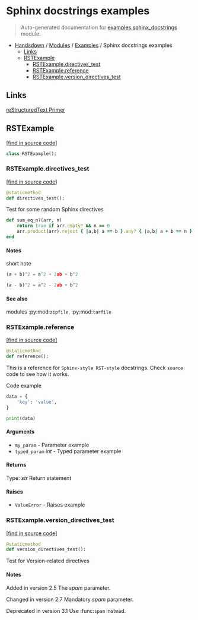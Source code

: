 # Sphinx docstrings examples

> Auto-generated documentation for [examples.sphinx_docstrings](https://github.com/vemel/handsdown/blob/main/examples/sphinx_docstrings.py) module.

- [Handsdown](../README.md#-handsdown---python-documentation-generator) / [Modules](../MODULES.md#modules) / [Examples](index.md#examples) / Sphinx docstrings examples
    - [Links](#links)
    - [RSTExample](#rstexample)
        - [RSTExample.directives_test](#rstexampledirectives_test)
        - [RSTExample.reference](#rstexamplereference)
        - [RSTExample.version_directives_test](#rstexampleversion_directives_test)

## Links

[reStructuredText Primer](http://www.sphinx-doc.org/en/master/usage/restructuredtext/basics.html)

## RSTExample

[[find in source code]](https://github.com/vemel/handsdown/blob/main/examples/sphinx_docstrings.py#L11)

```python
class RSTExample():
```

### RSTExample.directives_test

[[find in source code]](https://github.com/vemel/handsdown/blob/main/examples/sphinx_docstrings.py#L34)

```python
@staticmethod
def directives_test():
```

Test for some random Sphinx directives

```ruby
def sum_eq_n?(arr, n)
    return true if arr.empty? && n == 0
    arr.product(arr).reject { |a,b| a == b }.any? { |a,b| a + b == n }
end
```

#### Notes

short note

```python
(a + b)^2 = a^2 + 2ab + b^2

(a - b)^2 = a^2 - 2ab + b^2
```

#### See also

modules :py:mod:`zipfile`, :py:mod:`tarfile`

### RSTExample.reference

[[find in source code]](https://github.com/vemel/handsdown/blob/main/examples/sphinx_docstrings.py#L12)

```python
@staticmethod
def reference():
```

This is a reference for ``Sphinx-style RST-style`` docstrings. Check `source` code
to see how it works.

Code example

```python
data = {
    'key': 'value',
}

print(data)
```

#### Arguments

- `my_param` - Parameter example
- `typed_param` *int* - Typed parameter example

#### Returns

Type: *str*
Return statement

#### Raises

- `ValueError` -  Raises example

### RSTExample.version_directives_test

[[find in source code]](https://github.com/vemel/handsdown/blob/main/examples/sphinx_docstrings.py#L58)

```python
@staticmethod
def version_directives_test():
```

Test for Version-related directives

#### Notes

Added in version 2.5
    The *spam* parameter.

Changed in version 2.7
    Mandatory *spam* parameter.

Deprecated in version 3.1
    Use :func:`spam` instead.

